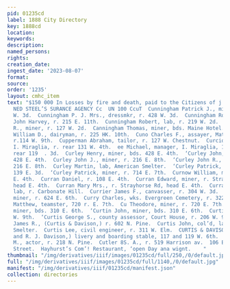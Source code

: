 ```yaml
---
pid: 01235cd
label: 1888 City Directory
key: 1888cd
location: 
keywords: 
description: 
named_persons: 
rights: 
creation_date: 
ingest_date: '2023-08-07'
format: 
source: 
order: '1235'
layout: cmhc_item
text: "$150 000 In Losses by fire and death, paid to the Citizens of j Leadville by
  NED STEEL’S SURANCE AGENCY Cc  UN 100 CcuT  Cunningham Patrick J., mining, r. 428
  W. 3d.  Cunningham P. J. Mrs., dressmkr, r. 428 W. 3d.  Cunningham Robert, teamster,
  John Harvey, r. 215 E. 11th.  Cunningham Robert, lab, r. 219 W. 2d.  Cunningham
  R., miner, r. 127 W. 2d.  Canningham Thomas, miner, bds. Maine Hotel.  Cunningham
  William D., dairyman, r. 225 HK. 10th.  Cuno Charles F., assayer, Matchless Mine,
  r.114 W. 9th.  Cupperman Abraham, tailor, r. 127 W. Chestnut.  Curcio John B., musician,
  I. Miraglia, r. rear 131 W. 4th.  ee Michael, manager, I. Miraglia, 120 W. 2d, r.
  rear 119  . 3d.  Curley Henry, miner, bds. 428 E. 4th.  ‘Curley John, miner, bds.
  428 E. 4th.  Curley John J., miner, r. 216 E. 8th.  ‘Curley John R., mining, r.
  216 E. 8th.  Curley Martin, lab, American Smelter.  ‘Curley Patrick, miner, bds.
  139 E. 3d.  ‘Curley Patrick, miner, r. 714 E. 7th.  Curnow William, miner, r. 631
  E. 4th.  Curran Daniel, r. 108 E. 4th.  Curran Edward, miner, r. Strayhorse Rd,
  head E. 4th.  Curran Mary Mrs., r. Strayhorse Rd, head E. 4th.  Curran Michael,
  lab, r. Carbonate Hill.  Currier James F., canvasser, r. 304 W. 3d.  Currigan Thomas,
  miner, r. 624 E. 6th.  Curry Charles, wks. Evergreen Cemetery, r. 322 HB. 4th.  Curry
  Matthew, teamster, 720 r. E. 7th.  Cu Theodore, miner, r. 720 E. 7th.  ‘Curtin Edward,
  miner, bds. 310 E. 6th.  ‘Curtin John, miner, bds. 310 E. 6th.  Curtis Don, r. 206
  W. 9th.  ‘Curtis George S., county assessor, Court House, r. 206 W. 9th.  Curtis
  James R., (Curtis & Davison,) r. 602 N. Pine.  Curtis John, col’d, lab, r. nr. LaPliata
  Smelter.  Curtis Lee, civil engineer, r. 311 W. Elm.  CURTIS & DAVISON, (J. R. Curtis
  and R. J. Davison,) livery and boarding stable, 117 and 119 W. 6th.  Curtiss C.
  M., actor, r. 218 N. Pine.  Cutler 8S. A., r. 519 Harrison av.  106 East Second
  Street.  Hayhurst’s Com’! Restaurant, ‘open Day ana wignt.    "
thumbnail: "/img/derivatives/iiif/images/01235cd/full/250,/0/default.jpg"
full: "/img/derivatives/iiif/images/01235cd/full/1140,/0/default.jpg"
manifest: "/img/derivatives/iiif/01235cd/manifest.json"
collection: directories
---
```

